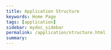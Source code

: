 ```yaml
---
title: Application Structure
keywords: Home Page
tags: [application]
sidebar: mydoc_sidebar
permalink: /application/structure.html
summary: 
---
```



